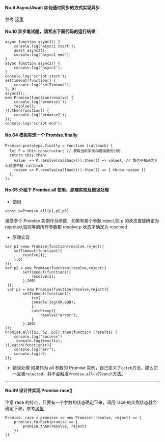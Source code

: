 #### No.9 Async/Await 如何通过同步的方式实现异步
参考 [这里](https://github.com/Hanqing1996/js-you-don-t-know#%E4%B8%BA%E4%BB%80%E4%B9%88%E8%AF%B4-asyncawait-%E6%98%AF-generator-%E7%9A%84%E8%AF%AD%E6%B3%95%E7%B3%96)

#### No.10 异步笔试题，请写出下面代码的运行结果
```
async function async1() {
    console.log('async1 start');
    await async2();
    console.log('async1 end');
}
async function async2() {
    console.log('async2');
}
console.log('script start');
setTimeout(function() {
    console.log('setTimeout');
}, 0)
async1();
new Promise(function(resolve) {
    console.log('promise1');
    resolve();
}).then(function() {
    console.log('promise2');
});
console.log('script end');
```
#### No.64 模拟实现一个 Promise.finally
```
Promise.prototype.finally = function (callback) {
  let P = this.constructor; // 获取当前实例构造函数的引用
  return this.then(
    value  => P.resolve(callback()).then(() => value), // 我也不知道为什么这里不是 callback 
    reason => P.resolve(callback()).then(() => { throw reason })
  );
};
``` 
#### No.65 介绍下 Promise.all 使用、原理实现及错误处理
* 使用
```
const p=Promise.all(p1,p2,p3)
```
接受多个 Promise 实例作为参数，如果有某个参数 reject,则 p 的状态直接确定为 rejected,否则等到所有参数都 resolve,p 状态才确定为 resolved 
* 原理实现
```
var p1 =new Promise(function(resolve,reject){
    setTimeout(function(){
        resolve(1);
    },0)
});
var p2 = new Promise(function(resolve,reject){
        setTimeout(function(){
            resolve(2);
        },200)
 });
 var p3 = new Promise(function(resolve,reject){
        setTimeout(function(){
            try{
            console.log(XX.BBB);
            }
            catch(exp){
                resolve("error");
            }
        },100)
});
Promise.all([p1, p2, p3]).then(function (results) {
    console.log("success")
     console.log(results);
}).catch(function(r){
    console.log("err");
    console.log(r);
});
```
* 错误处理
如果作为 all 参数的 Promise 实例，自己定义了`catch`方法，那么它一旦被`rejected`，并不会触发`Promise.all()`的`catch`方法。
---
#### No.89 设计并实现 Promise.race()
注意 race 的特点，只要有一个参数的状态确定下来，调用 race 的实例状态就会确定下来，参考[这里](https://github.com/Hanqing1996/JavaScript-advance/blob/master/%E5%BC%82%E6%AD%A5/README.md#promiserace)
```
Promise._race = promises => new Promise((resolve, reject) => {
	promises.forEach(promise => {
		promise.then(resolve, reject)
	})
})
```






